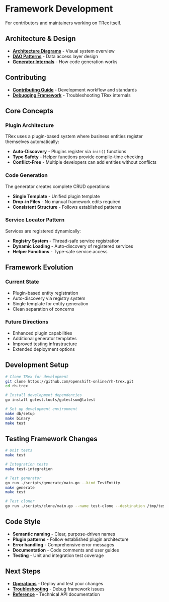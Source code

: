 # Framework Development

For contributors and maintainers working on TRex itself.

## Architecture & Design

- **[Architecture Diagrams](architecture-diagrams.md)** - Visual system overview
- **[DAO Patterns](dao-patterns.md)** - Data access layer design
- **[Generator Internals](generator-internals.md)** - How code generation works

## Contributing

- **[Contributing Guide](contributing.md)** - Development workflow and standards
- **[Debugging Framework](debugging-framework.md)** - Troubleshooting TRex internals

## Core Concepts

### Plugin Architecture
TRex uses a plugin-based system where business entities register themselves automatically:
- **Auto-Discovery** - Plugins register via `init()` functions
- **Type Safety** - Helper functions provide compile-time checking
- **Conflict-Free** - Multiple developers can add entities without conflicts

### Code Generation
The generator creates complete CRUD operations:
- **Single Template** - Unified plugin template
- **Drop-in Files** - No manual framework edits required
- **Consistent Structure** - Follows established patterns

### Service Locator Pattern
Services are registered dynamically:
- **Registry System** - Thread-safe service registration
- **Dynamic Loading** - Auto-discovery of registered services
- **Helper Functions** - Type-safe service access

## Framework Evolution

### Current State
- Plugin-based entity registration
- Auto-discovery via registry system  
- Single template for entity generation
- Clean separation of concerns

### Future Directions
- Enhanced plugin capabilities
- Additional generator templates
- Improved testing infrastructure
- Extended deployment options

## Development Setup

```bash
# Clone TRex for development
git clone https://github.com/openshift-online/rh-trex.git
cd rh-trex

# Install development dependencies
go install gotest.tools/gotestsum@latest

# Set up development environment
make db/setup
make binary
make test
```

## Testing Framework Changes

```bash
# Unit tests
make test

# Integration tests  
make test-integration

# Test generator
go run ./scripts/generate/main.go --kind TestEntity
make generate
make test

# Test cloner
go run ./scripts/clone/main.go --name test-clone --destination /tmp/test
```

## Code Style

- **Semantic naming** - Clear, purpose-driven names
- **Plugin patterns** - Follow established plugin architecture
- **Error handling** - Comprehensive error messages
- **Documentation** - Code comments and user guides
- **Testing** - Unit and integration test coverage

## Next Steps

- **[Operations](../operations/)** - Deploy and test your changes
- **[Troubleshooting](../troubleshooting/)** - Debug framework issues
- **[Reference](../reference/)** - Technical API documentation